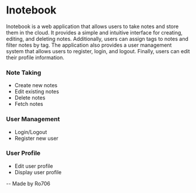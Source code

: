 # Inotebook
Inotebook is a web application that allows users to take notes and store them in the cloud. It provides a simple and intuitive interface for creating, editing, and deleting notes. Additionally, users can assign tags to notes and filter notes by tag. The application also provides a user management system that allows users to register, login, and logout. Finally, users can edit their profile information.
### Note Taking
* Create new notes
* Edit existing notes
* Delete notes
* Fetch notes

### User Management
* Login/Logout
* Register new user

### User Profile
* Edit user profile
* Display user profile


-- Made by Ro706
